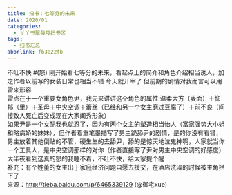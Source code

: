 ```yaml
---
title: 扫书：七等分的未来
date: 2020/01
categories:
  - 丫丫书屋每月扫书区
tags:
  - 扫书汇总
abbrlink: fb3e22fb
---
```



不吐不快 #(怒)  刚开始看七等分的未来，看起点上的简介和角色介绍相当诱人，加之作者以前写的女装日常也相当不错 今天就开宰了 但前期的剧情对我而言可以用雷来形容  
雷点在于一个重要女角色尹，我先来讲讲这个角色的属性:温柔大方（表面）＋抑郁（里）＋圣母＋中央空调＋蕾丝（已经和另一个女主磨过豆腐了）＋前不良（间接致人死亡后变成现在大家闺秀形象）  
如果尹是一个女配我也就忍了，因为有两个女主的塑造相当怡人（富家强势大小姐和略病娇的妹妹），但作者着重笔墨描写了男主跪舔尹的剧情，是的你没有看错，男主放着其他倒贴的不管，硬生生的去舔尹，舔的是惊天地泣鬼神啊，人家就当你一个工具人，是中央空调那样的对你（作者直接写了尹对男主中央空调的好感度）  
大半夜看到这真的怒的我睡不着，不吐不快，给大家提个醒  
补充：有个姓董的女主出于家庭经济问题自愿去援交，在酒店洗澡的时候被主角拦下了  
来源：http://tieba.baidu.com/p/6465339129  (@御宅xue)  
